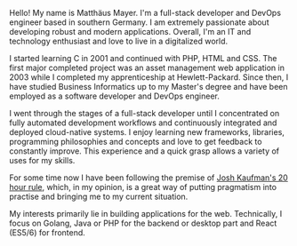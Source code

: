Hello! My name is Matthäus Mayer. I'm a full-stack developer and DevOps engineer based in southern Germany. I am extremely passionate about developing robust and modern applications. Overall, I'm an IT and technology enthusiast and love to live in a digitalized world.

I started learning C in 2001 and continued with PHP, HTML and CSS. The first major completed project was an asset management web application in 2003 while I completed my apprenticeship at Hewlett-Packard. Since then, I have studied Business Informatics up to my Master's degree and have been employed as a software developer and DevOps engineer.

I went through the stages of a full-stack developer until I concentrated on fully automated development workflows and continuously integrated and deployed cloud-native systems. I enjoy learning new frameworks, libraries, programming philosophies and concepts and love to get feedback to constantly improve. This experience and a quick grasp allows a variety of uses for my skills.

For some time now I have been following the premise of [Josh Kaufman's 20 hour rule](https://www.youtube.com/watch?v=5MgBikgcWnY), which, in my opinion, is a great way of putting pragmatism into practise and bringing me to my current situation.

My interests primarily lie in building applications for the web. Technically, I focus on Golang, Java or PHP for the backend or desktop part and React (ES5/6) for frontend.
